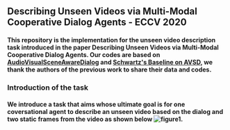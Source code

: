 ## Describing Unseen Videos via Multi-Modal Cooperative Dialog Agents - ECCV 2020
#### This repository is the implementation for the unseen video description task introduced in the paper Describing Unseen Videos via Multi-Modal Cooperative Dialog Agents. Our codes are based on [AudioVisualSceneAwareDialog](https://github.com/dialogtekgeek/AudioVisualSceneAwareDialog) and [Schwartz's Baseline on AVSD](https://github.com/idansc/simple-avsd), we thank the authors of the previous work to share their data and codes.


### Introduction of the task
#### We introduce a task that aims whose ultimate goal is for one coversational agent to describe an unseen video based on the dialog and two static frames from the video as shown below ![figure1](https://github.com/L-YeZhu/AVSD-Agents/blob/master/figures/fig1.png).
